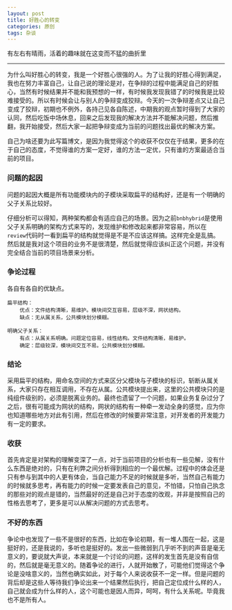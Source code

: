 ```yaml
---
layout: post
title: 好胜心的转变
categories: 原创
tags: 杂谈
---
```


有左右有晴雨，活着的趣味就在这变而不猛的曲折里

<!--more-->
* * *

为什么叫好胜心的转变，我是一个好胜心很强的人。为了让我的好胜心得到满足，我也在努力丰富自己，让自己说的理论是对，在争辩的过程中能满足自己的好胜心，当然有时候结果并不能和我预想的一样，有时候我发现我错了的时候我是比较难接受的。所以有时候会让与别人的争辩变成狡辩。今天的一次争辩差点又让自己变成了狡辩，初期也不例外，各持己见各自陈述，中期我的观点暂时得到了大家的认同，然后吃饭中场休息，回来之后发现我的解决方法并不能解决问题，然后推翻，我开始接受，然后大家一起把争辩变成为当前的问题找出最优的解决方案。

自己为啥还要为此写篇博文，是因为我觉得这个的收获不仅仅在于结果，更多的在于自己的态度，不觉得谁的方案一定好，谁的方法一定优，只有谁的方案最适合当前的项目。

### 问题的起因

问题的起因大概是所有功能模块内的子模块采取扁平的结构好，还是有一个明确的父子关系比较好。

仔细分析可以得知，两种架构都会有适应自己的场景。因为之前`bnbhybrid`是使用父子关系明确的架构方式来写的，发现维护和修改起来都非常容易，所以在`review`代码时一看到扁平的结构就觉得是不是不应该这样搞。这样完全是乱搞。然后就是我对这个项目的业务不是很清楚，然后就觉得应该纠正这个问题，并没有完全结合当前的项目场景来分析。

### 争论过程

各自有各自的优缺点。

    扁平结构：
        优点：文件结构清晰，易维护。模块间交互容易，层级不深，网状结构。
        缺点：无从属关系，公共模块划分模糊。

    明确父子关系：
        有点：从属关系明确。问题定位容易，线性结构。文件结构清晰，易维护。
        确定：层级较深，模块间交互不易。公共模块划分模糊。

### 结论

采用扁平的结构，用命名空间的方式来区分父模块与子模块的标识，斩断从属关系，大家只存在相互调用，不存在从属。公共模块提出来，这里的公共模块只的是纯组件级别的，必须是脱离业务的。最终也遗留了一个问题，如果业务复杂过分了之后，很有可能成为网状的结构，网状的结构有一种牵一发动全身的感觉，应为你也知道哪些地方对此有引用，然后在修改的时候要非常注意，对开发者的开发能力有一定的要求。

### 收获

首先肯定是对架构的理解变深了一点，对于当前项目的分析也有一些见解，没有什么东西是绝对的，只有在利弊之间分析得到相应的一个最优解。过程中的体会还是只有参与到其中的人更有体会，当自己能力不足的时候就是多听，当然自己有能力的时候就多思考，再有能力的时候一定要发表自己的意见，不怕错，只怕自己执念的那些对的观点是错的，当然最好的还是自己对于态度的改观，并非是按照自己的性格去思考了，更多是可以从解决问题的方式去思考。

### 不好的东西

争论中也发现了一些不是很好的东西，比如在争论初期，有一堆人围在一起，这是挺好的，还是我说的，多听也是挺好的。发出一些微弱到几乎听不到的声音是毫无意义的，要说就大声说，本来就是一个讨论的问题，这样的发生首先是没有自信的，然后就是毫无意义的。随着争论的进行，人就开始散了，可能他们觉得这个争论是没啥意义的，当然也确实如此，对于每个人来说收获不一定一样。但是问题的背后却是这些人等待我们争论出来一个结果然后执行，把自己定位成什么样的人，自己就会成为什么样的人，这个可能也是因人而异，呵呵，有什么关系呢。毕竟我也不是所有人。
